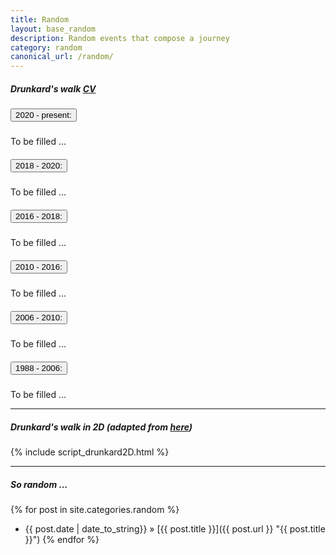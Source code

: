 ```yaml
---
title: Random
layout: base_random
description: Random events that compose a journey
category: random
canonical_url: /random/
---
```


##### Drunkard's walk <a href="{{ site.url }}/static/etc/ChatdanaiLumdee_202207.pdf" class="btn btn-sm btn-success">CV</a>

<div class="accordion" id="accordionExample">
  <div class="card">
    <div class="card-header" id="headingSix">
      <h5 class="mb-0">
        <button class="btn btn-link" type="button" data-toggle="collapse" data-target="#collapseSix" aria-expanded="true" aria-controls="collapseSix">
          2020 - present:
        </button>
      </h5>
    </div>
    <div id="collapseSix" class="collapse" aria-labelledby="headingSix" data-parent="#accordionExample">
      <div class="card-body">
        To be filled ...
      </div>
    </div>
  </div>
  <div class="card">
    <div class="card-header" id="headingFive">
      <h5 class="mb-0">
        <button class="btn btn-link collapsed" type="button" data-toggle="collapse" data-target="#collapseFive" aria-expanded="false" aria-controls="collapseFive">
          2018 - 2020: 
          <!-- Learn-Unlearn-Relearn -->
        </button>
      </h5>
    </div>
    <div id="collapseFive" class="collapse" aria-labelledby="headingFive" data-parent="#accordionExample">
      <div class="card-body">
        To be filled ...
      </div>
    </div>
  </div>
  <div class="card">
    <div class="card-header" id="headingFour">
      <h5 class="mb-0">
        <button class="btn btn-link collapsed" type="button" data-toggle="collapse" data-target="#collapseFour" aria-expanded="false" aria-controls="collapseFour">
          2016 - 2018: 
          <!-- Exploring Europe -->
        </button>
      </h5>
    </div>
    <div id="collapseFour" class="collapse" aria-labelledby="headingFour" data-parent="#accordionExample">
      <div class="card-body">
        To be filled ...
      </div>
    </div>
  </div>
  <div class="card">
    <div class="card-header" id="headingThree">
      <h5 class="mb-0">
        <button class="btn btn-link collapsed" type="button" data-toggle="collapse" data-target="#collapseThree" aria-expanded="false" aria-controls="collapseThree">
          2010 - 2016: 
          <!-- Hello America -->
        </button>
      </h5>
    </div>
    <div id="collapseThree" class="collapse" aria-labelledby="headingThree" data-parent="#accordionExample">
      <div class="card-body">
        To be filled ...
      </div>
    </div>
  </div>
  <div class="card">
    <div class="card-header" id="headingTwo">
      <h5 class="mb-0">
        <button class="btn btn-link collapsed" type="button" data-toggle="collapse" data-target="#collapseTwo" aria-expanded="false" aria-controls="collapseTwo">
          2006 - 2010: 
          <!-- Hello Bangkok -->
        </button>
      </h5>
    </div>
    <div id="collapseTwo" class="collapse" aria-labelledby="headingTwo" data-parent="#accordionExample">
      <div class="card-body">
        To be filled ...
      </div>
    </div>
  </div>
  <div class="card">
    <div class="card-header" id="headingOne">
      <h5 class="mb-0">
        <button class="btn btn-link collapsed" type="button" data-toggle="collapse" data-target="#collapseOne" aria-expanded="false" aria-controls="collapseOne">
          1988 - 2006: 
          <!-- Growing up -->
        </button>
      </h5>
    </div>
    <div id="collapseOne" class="collapse" aria-labelledby="headingOne" data-parent="#accordionExample">
      <div class="card-body">
        To be filled ...
      </div>
    </div>
  </div>
</div>

---

##### Drunkard's walk in 2D (adapted from [here](https://bl.ocks.org/EmilienDupont/4da87ba851221f4ce150d798196da421))

<div id="random2d" class="bg-secondary my-4"></div>
{% include script_drunkard2D.html %}

---

##### So random ...
{% for post in site.categories.random %}
  * {{ post.date | date_to_string}} » [{{ post.title }}]({{ post.url }} "{{ post.title }}")
{% endfor %}
